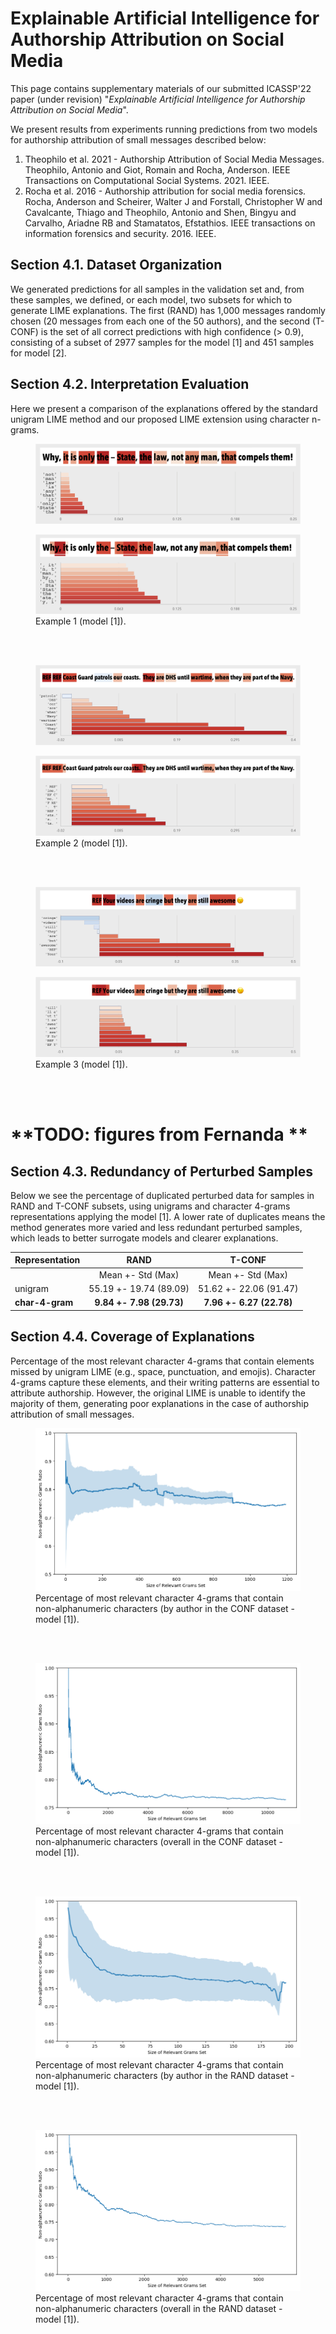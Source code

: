 # Explainable Artificial Intelligence for Authorship Attribution on Social Media

This page contains supplementary materials of our submitted ICASSP'22 paper (under revision) "_Explainable Artificial Intelligence for Authorship Attribution on Social Media_".

We present results from experiments running predictions from two models for authorship attribution of small messages described below:

1. Theophilo et al. 2021 - Authorship Attribution of Social Media Messages. Theophilo, Antonio and Giot, Romain and Rocha, Anderson. IEEE Transactions on Computational Social Systems. 2021. IEEE.
1. Rocha et al. 2016 - Authorship attribution for social media forensics. Rocha, Anderson and Scheirer, Walter J and Forstall, Christopher W and Cavalcante, Thiago and Theophilo, Antonio and Shen, Bingyu and Carvalho, Ariadne RB and Stamatatos, Efstathios. IEEE transactions on information forensics and security. 2016. IEEE.

## Section 4.1. Dataset Organization

We generated predictions for all samples in the validation set and, from these samples, we defined, or each model, two subsets for which to generate LIME explanations. The first (RAND) has 1,000 messages randomly chosen (20 messages from each one of the 50 authors), and the second (T-CONF) is the set of all correct predictions with high confidence ($>$ 0.9), consisting of a subset of 2977 samples for the model [1] and 451 samples for model [2].

## Section 4.2. Interpretation Evaluation

Here we present a comparison of the explanations offered by the standard unigram LIME method and our proposed LIME extension using character n-grams.


<figure>
  <img src="./example_1_original.png" alt=""/>
</figure>
<figure>
  <img src="./example_1_extended.png" alt=""/>
  <figcaption>Example 1 (model [1]).</figcaption>
</figure>

<br>
<br>


<figure>
  <img src="./example_2_original.png" alt=""/>
</figure>
<figure>
  <img src="./example_2_extended.png" alt=""/>
  <figcaption>Example 2 (model [1]).</figcaption>
</figure>

<br>
<br>


<figure>
  <img src="./example_3_original.png" alt=""/>
</figure>
<figure>
  <img src="./example_3_extended.png" alt=""/>
  <figcaption>Example 3 (model [1]).</figcaption>
</figure>

<br>
<br>


# **TODO: figures from Fernanda **


## Section 4.3. Redundancy of Perturbed Samples

Below we see the percentage of duplicated perturbed data for samples in RAND and T-CONF subsets, using unigrams and character 4-grams representations applying the model [1]. A lower rate of duplicates means the method generates more varied and less redundant perturbed samples, which leads to better surrogate models and clearer explanations.

| **Representation** | **RAND**                 | **T-CONF**               |
| :---               |          :---:           |          :---:           |
|                    | Mean +- Std (Max)        | Mean +- Std (Max)        |
| unigram            | 55.19 +- 19.74 (89.09)   | 51.62 +- 22.06 (91.47)   |
| **char-4-gram**    | **9.84 +- 7.98 (29.73)** | **7.96 +- 6.27 (22.78)** |


## Section 4.4. Coverage of Explanations

Percentage of the most relevant character 4-grams that contain elements missed by unigram LIME (e.g., space, punctuation, and emojis). Character 4-grams capture these elements, and their writing patterns are essential to attribute authorship. However, the original LIME is unable to identify the majority of them, generating poor explanations in the case of authorship attribution of small messages.

<figure>
  <img src="./strong_tps_non_alpha_ratio_by_author.png" alt=""/>
  <figcaption>Percentage of most relevant character 4-grams that contain non-alphanumeric characters (by author in the CONF dataset - model [1]).</figcaption>
</figure>

<br>
<br>

<figure>
  <img src="./strong_tps_non_alpha_ratio_overall.png" alt=""/>
  <figcaption>Percentage of most relevant character 4-grams that contain non-alphanumeric characters (overall in the CONF dataset - model [1]).</figcaption>
</figure>

<br>
<br>

<figure>
  <img src="./random_non_alpha_ratio_by_author.png" alt=""/>
  <figcaption>Percentage of most relevant character 4-grams that contain non-alphanumeric characters (by author in the RAND dataset - model [1]).</figcaption>
</figure>

<br>
<br>

<figure>
  <img src="./random_non_alpha_ratio_overall.png" alt=""/>
  <figcaption>Percentage of most relevant character 4-grams that contain non-alphanumeric characters (overall in the RAND dataset - model [1]).</figcaption>
</figure>

